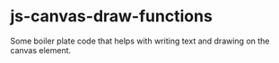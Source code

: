 # js-canvas-draw-functions
Some boiler plate code that helps with writing text and drawing on the canvas element.
